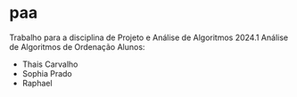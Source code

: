 # paa
Trabalho para a disciplina de Projeto e Análise de Algoritmos 2024.1
Análise de Algoritmos de Ordenação
Alunos:
- Thais Carvalho
- Sophia Prado
- Raphael 
